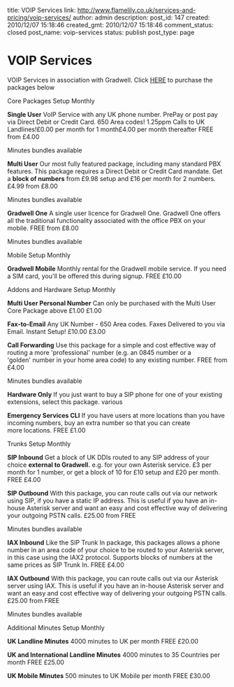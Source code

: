 title: VOIP Services
link: http://www.flamelily.co.uk/services-and-pricing/voip-services/
author: admin
description: 
post_id: 147
created: 2010/12/07 15:18:46
created_gmt: 2010/12/07 15:18:46
comment_status: closed
post_name: voip-services
status: publish
post_type: page

# VOIP Services

VOIP Services in association with Gradwell. Click [HERE](http://flamelily.voip-system.net/register/signup) to purchase the packages below 

Core Packages Setup Monthly

**Single User**
VoIP Service with any UK phone number. PrePay or post pay via Direct Debit or Credit Card. 650 Area codes! 1.25ppm Calls to UK Landlines!£0.00 per month for 1 month£4.00 per month thereafter
FREE
from £4.00

Minutes bundles available

**Multi User**
Our most fully featured package, including many standard PBX features. This package requires a Direct Debit or Credit Card mandate. Get a **block of numbers** from £9.98 setup and £16 per month for 2 numbers.
£4.99
from £8.00

Minutes bundles available

**Gradwell One**
A single user licence for Gradwell One. Gradwell One offers all the traditional functionality associated with the office PBX on your mobile.
FREE
from £8.00

Minutes bundles available

Mobile Setup Monthly

**Gradwell Mobile**
Monthly rental for the Gradwell mobile service. If you need a SIM card, you'll be offered this during signup.
FREE
£10.00

Addons and Hardware Setup Monthly

**Multi User Personal Number**
Can only be purchased with the Multi User Core Package above
£1.00
£1.00

**Fax-to-Email**
Any UK Number - 650 Area codes. Faxes Delivered to you via Email. Instant Setup!
£10.00
£3.00

**Call Forwarding**
Use this package for a simple and cost effective way of routing a more 'professional' number (e.g. an 0845 number or a 'golden' number in your home area code) to any existing number.
FREE
from £4.00

Minutes bundles available

**Hardware Only**
If you just want to buy a SIP phone for one of your existing extensions, select this package.
various

**Emergency Services CLI**
If you have users at more locations than you have incoming numbers, buy an extra number so that you can create more locations.
FREE
£1.00

Trunks Setup Monthly

**SIP Inbound**
Get a block of UK DDIs routed to any SIP address of your choice **external to Gradwell.** e.g. for your own Asterisk service. £3 per month for 1 number, or get a block of 10 for £10 setup and £20 per month.
FREE
£4.00

**SIP Outbound**
With this package, you can route calls out via our network using SIP, if you have a static IP address. This is useful if you have an in-house Asterisk server and want an easy and cost effective way of delivering your outgoing PSTN calls.
£25.00
from FREE

Minutes bundles available

**IAX Inbound**
Like the SIP Trunk In package, this packages allows a phone number in an area code of your choice to be routed to your Asterisk server, in this case using the IAX2 protocol. Supports blocks of numbers at the same prices as SIP Trunk In.
FREE
£4.00

**IAX Outbound**
With this package, you can route calls out via our Asterisk server using IAX. This is useful if you have an in-house Asterisk server and want an easy and cost effective way of delivering your outgoing PSTN calls.
£25.00
from FREE

Minutes bundles available

Additional Minutes Setup Monthly

**UK Landline Minutes**
4000 minutes to UK per month
FREE
£20.00

**UK and International Landline Minutes**
4000 minutes to 35 Countries per month
FREE
£25.00

**UK Mobile Minutes**
500 minutes to UK Mobile per month
FREE
£30.00
